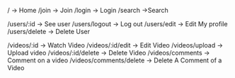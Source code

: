 / -> Home
/join -> Join
/login -> Login
/search ->Search



/users/:id -> See user
/users/logout -> Log out
/users/edit -> Edit My profile
/users/delete -> Delete User




/videos/:id -> Watch Video
/videos/:id/edit -> Edit Video 
/videos/upload -> Upload video
/videos/:id/delete -> Delete Video
/videos/comments  -> Comment on a video
/videos/comments/delete -> Delete A Comment of a Video